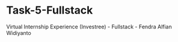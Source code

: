 # Task-5-Fullstack

Virtual Internship Experience (Investree) - Fullstack - Fendra Alfian Widiyanto
